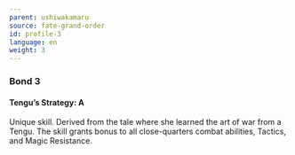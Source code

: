 ```yaml
---
parent: ushiwakamaru
source: fate-grand-order
id: profile-3
language: en
weight: 3
---
```


### Bond 3

#### Tengu’s Strategy: A

Unique skill. Derived from the tale where she learned the art of war from a Tengu.
The skill grants bonus to all close-quarters combat abilities, Tactics, and Magic Resistance.
